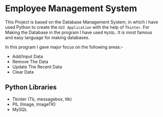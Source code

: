 # Employee Management System

This Project is based on the Database Management System, in which i have used Python to create the `GUI Application` with the help of `Tkinter`. For Making the Database in the program I have used `MySQL`. It is most famous and easy language for making databases. 

In this program I gave major focus on the following areas:-
- Add/Input Data
- Remove The Data
- Update The Recent Data
- Clear Data

## Python Libraries

- Tkinter (Tk, messagebox, ttk)
- PIL (Image, ImageTK)
- MySQL 




